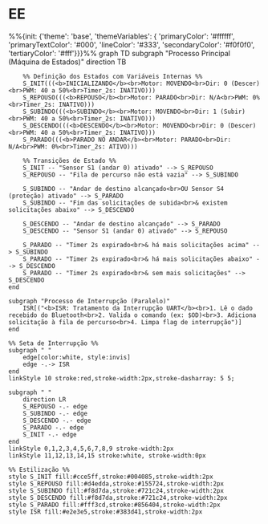 # EE

%%{init: {'theme': 'base', 'themeVariables': { 'primaryColor': '#ffffff', 'primaryTextColor': '#000', 'lineColor': '#333', 'secondaryColor': '#f0f0f0', 'tertiaryColor': '#fff'}}}%%
graph TD
    subgraph "Processo Principal (Máquina de Estados)"
        direction TB

        %% Definição dos Estados com Variáveis Internas %%
        S_INIT(((<b>INICIALIZANDO</b><br>Motor: MOVENDO<br>Dir: 0 (Descer)<br>PWM: 40 a 50%<br>Timer_2s: INATIVO)))
        S_REPOUSO(((<b>REPOUSO</b><br>Motor: PARADO<br>Dir: N/A<br>PWM: 0%<br>Timer_2s: INATIVO)))
        S_SUBINDO(((<b>SUBINDO</b><br>Motor: MOVENDO<br>Dir: 1 (Subir)<br>PWM: 40 a 50%<br>Timer_2s: INATIVO)))
        S_DESCENDO(((<b>DESCENDO</b><br>Motor: MOVENDO<br>Dir: 0 (Descer)<br>PWM: 40 a 50%<br>Timer_2s: INATIVO)))
        S_PARADO(((<b>PARADO NO ANDAR</b><br>Motor: PARADO<br>Dir: N/A<br>PWM: 0%<br>Timer_2s: ATIVO)))

        %% Transições de Estado %%
        S_INIT -- "Sensor S1 (andar 0) ativado" --> S_REPOUSO
        S_REPOUSO -- "Fila de percurso não está vazia" --> S_SUBINDO
        
        S_SUBINDO -- "Andar de destino alcançado<br>OU Sensor S4 (proteção) ativado" --> S_PARADO
        S_SUBINDO -- "Fim das solicitações de subida<br>& existem solicitações abaixo" --> S_DESCENDO
        
        S_DESCENDO -- "Andar de destino alcançado" --> S_PARADO
        S_DESCENDO -- "Sensor S1 (andar 0) ativado" --> S_REPOUSO
        
        S_PARADO -- "Timer 2s expirado<br>& há mais solicitações acima" --> S_SUBINDO
        S_PARADO -- "Timer 2s expirado<br>& há mais solicitações abaixo" --> S_DESCENDO
        S_PARADO -- "Timer 2s expirado<br>& sem mais solicitações" --> S_DESCENDO
    end

    subgraph "Processo de Interrupção (Paralelo)"
        ISR[("<b>ISR: Tratamento da Interrupção UART</b><br>1. Lê o dado recebido do Bluetooth<br>2. Valida o comando (ex: $OD)<br>3. Adiciona solicitação à fila de percurso<br>4. Limpa flag de interrupção")]
    end

    %% Seta de Interrupção %%
    subgraph " "
        edge[color:white, style:invis]
        edge -.-> ISR
    end
    linkStyle 10 stroke:red,stroke-width:2px,stroke-dasharray: 5 5;
    
    subgraph " "
        direction LR
        S_REPOUSO -.- edge
        S_SUBINDO -.- edge
        S_DESCENDO -.- edge
        S_PARADO -.- edge
        S_INIT -.- edge
    end
    linkStyle 0,1,2,3,4,5,6,7,8,9 stroke-width:2px
    linkStyle 11,12,13,14,15 stroke:white, stroke-width:0px

    %% Estilização %%
    style S_INIT fill:#cce5ff,stroke:#004085,stroke-width:2px
    style S_REPOUSO fill:#d4edda,stroke:#155724,stroke-width:2px
    style S_SUBINDO fill:#f8d7da,stroke:#721c24,stroke-width:2px
    style S_DESCENDO fill:#f8d7da,stroke:#721c24,stroke-width:2px
    style S_PARADO fill:#fff3cd,stroke:#856404,stroke-width:2px
    style ISR fill:#e2e3e5,stroke:#383d41,stroke-width:2px
